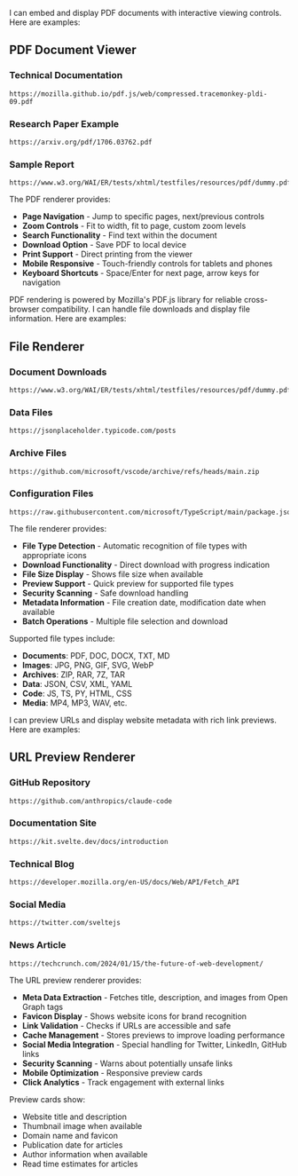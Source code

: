 I can embed and display PDF documents with interactive viewing controls. Here are examples:

## PDF Document Viewer

### Technical Documentation
```pdf
https://mozilla.github.io/pdf.js/web/compressed.tracemonkey-pldi-09.pdf
```

### Research Paper Example  
```pdf
https://arxiv.org/pdf/1706.03762.pdf
```

### Sample Report
```pdf
https://www.w3.org/WAI/ER/tests/xhtml/testfiles/resources/pdf/dummy.pdf
```

The PDF renderer provides:
- **Page Navigation** - Jump to specific pages, next/previous controls
- **Zoom Controls** - Fit to width, fit to page, custom zoom levels  
- **Search Functionality** - Find text within the document
- **Download Option** - Save PDF to local device
- **Print Support** - Direct printing from the viewer
- **Mobile Responsive** - Touch-friendly controls for tablets and phones
- **Keyboard Shortcuts** - Space/Enter for next page, arrow keys for navigation

PDF rendering is powered by Mozilla's PDF.js library for reliable cross-browser compatibility.
I can handle file downloads and display file information. Here are examples:

## File Renderer

### Document Downloads
```file
https://www.w3.org/WAI/ER/tests/xhtml/testfiles/resources/pdf/dummy.pdf
```

### Data Files
```file
https://jsonplaceholder.typicode.com/posts
```

### Archive Files
```file
https://github.com/microsoft/vscode/archive/refs/heads/main.zip
```

### Configuration Files
```file
https://raw.githubusercontent.com/microsoft/TypeScript/main/package.json
```

The file renderer provides:
- **File Type Detection** - Automatic recognition of file types with appropriate icons
- **Download Functionality** - Direct download with progress indication  
- **File Size Display** - Shows file size when available
- **Preview Support** - Quick preview for supported file types
- **Security Scanning** - Safe download handling
- **Metadata Information** - File creation date, modification date when available
- **Batch Operations** - Multiple file selection and download

Supported file types include:
- **Documents**: PDF, DOC, DOCX, TXT, MD
- **Images**: JPG, PNG, GIF, SVG, WebP
- **Archives**: ZIP, RAR, 7Z, TAR
- **Data**: JSON, CSV, XML, YAML
- **Code**: JS, TS, PY, HTML, CSS
- **Media**: MP4, MP3, WAV, etc.

I can preview URLs and display website metadata with rich link previews. Here are examples:

## URL Preview Renderer

### GitHub Repository
```url
https://github.com/anthropics/claude-code
```

### Documentation Site
```url
https://kit.svelte.dev/docs/introduction
```

### Technical Blog
```url
https://developer.mozilla.org/en-US/docs/Web/API/Fetch_API
```

### Social Media
```url
https://twitter.com/sveltejs
```

### News Article
```url
https://techcrunch.com/2024/01/15/the-future-of-web-development/
```

The URL preview renderer provides:
- **Meta Data Extraction** - Fetches title, description, and images from Open Graph tags
- **Favicon Display** - Shows website icons for brand recognition
- **Link Validation** - Checks if URLs are accessible and safe
- **Cache Management** - Stores previews to improve loading performance  
- **Social Media Integration** - Special handling for Twitter, LinkedIn, GitHub links
- **Security Scanning** - Warns about potentially unsafe links
- **Mobile Optimization** - Responsive preview cards
- **Click Analytics** - Track engagement with external links

Preview cards show:
- Website title and description
- Thumbnail image when available
- Domain name and favicon
- Publication date for articles
- Author information when available
- Read time estimates for articles